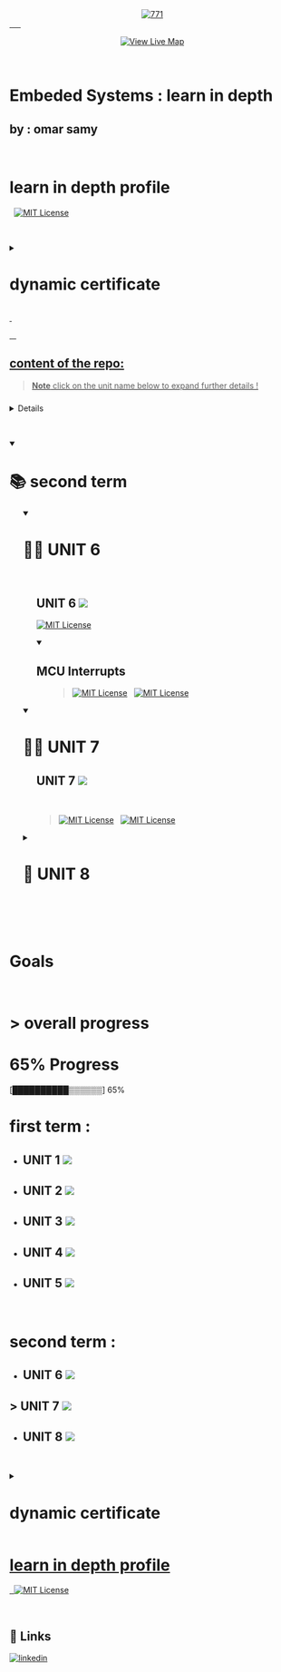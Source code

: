
 
 <div align="center">
 <a href=""><img src="https://iili.io/JIkvWXf.md.png" alt="771" border="0"></a><br /><a target='_blank' href='https://iili.io/JIkvWXf.md.png'>
</div>
 &nbsp;
  &nbsp;
  &nbsp;



<div align="center">
 
[![View Live Map](https://img.shields.io/badge/VIEW%20LIVE%20MAP-6A5BE2?style=for-the-badge)](https://omarsamy289.github.io/)

<!-- [![Live Map Preview](https://s7.gifyu.com/images/SGlM2.md.gif)]() -->

</div>

&nbsp;

# Embeded Systems : learn in depth 

## by : omar samy
&nbsp;
# learn in depth profile
&nbsp;
 [![MIT License](https://img.shields.io/badge/learn%20in%20depth%20-%20omar%20samy%20-7A5BE2)](https://www.learn-in-depth-store.com/certificate/omarsamy0001%40gmail.com)


 &nbsp;
 
 <details >
  <summary> <h1>   dynamic certificate  </h1></summary> 
<ol>
 &nbsp;
  &nbsp;
 
> **Note**
 click on the certificate below to also view learn-in-depth profile  !
## dynamic certificate

 &nbsp;
 &nbsp;
 
<a href="https://www.learn-in-depth-store.com/certificate/omarsamy0001%40gmail.com"><img src="https://s12.gifyu.com/images/SVz6Q.png" alt="771" border="0"></a><br /><a target='https://www.learn-in-depth-store.com/certificate/omarsamy0001%40gmail.com' href='https://www.learn-in-depth-store.com/certificate/omarsamy0001%40gmail.com'>

&nbsp;
</ol>
</details>

&nbsp;

&nbsp;
&nbsp;

## content of the repo: 

> **Note**
 click on the unit name below to expand further details !
> 
### 


<details >
  <summary> <h1> 📚 first term </h1></summary> 
<ol>

<details open >
  <summary> <h1>  ✅ UNIT 2 : standard-c  </h1></summary> 
<ol>


 ## UNIT 2 ![](https://geps.dev/progress/100?dangerColor=7A5BE2&warningColor=7A5BE2&successColor=006600)

 > **Note**
 > every assignment has it's own c files and output screenshots 

   [![MIT License](https://img.shields.io/badge/c%20basic%20assignments-7A5BE2)](https://github.com/omarsamy289/ES-omar-samy/tree/main/c-assignments/c-basics)
   [![MIT License](https://img.shields.io/badge/c%20conditions%20and%20loops%20assignments-7A5BE2)](https://github.com/omarsamy289/ES-omar-samy/tree/main/c-assignments/loops%20and%20conditions)
   [![MIT License](https://img.shields.io/badge/c%20arrays%20and%20strings%20assignments-7A5BE2)](https://github.com/omarsamy289/ES-omar-samy/tree/main/c-assignments/arrays%20and%20strings)
  [![MIT License](https://img.shields.io/badge/c%20functions%20assignments-7A5BE2)](https://github.com/omarsamy289/ES-omar-samy/tree/main/c-assignments/c%20functions)
  [![MIT License](https://img.shields.io/badge/mid-terms%20assignments-7A5BE2)](https://github.com/omarsamy289/ES-omar-samy/tree/main/c-assignments/Various%20C%20assignments)
   [![MIT License](https://img.shields.io/badge/c%20structure%20assignments-7A5BE2)](https://github.com/omarsamy289/ES-omar-samy/tree/main/c-assignments/c%20structure)
    [![MIT License](https://img.shields.io/badge/c%20pointers%20assignments-7A5BE2)](https://github.com/omarsamy289/ES-omar-samy/tree/main/c-assignments/c-pointers)

</ol>
</details>

<details  open>
  <summary> <h1> ✅ UNIT 3 : embedded-c </h1></summary> 
<ol>


 ## UNIT 3 ![](https://geps.dev/progress/100?dangerColor=7A5BE2&warningColor=7A5BE2&successColor=006600)

 [![MIT License](https://img.shields.io/badge/stm32f103cx%20toggle%20led-7A5BE2)](https://github.com/omarsamy289/ES-omar-samy/tree/main/embedded-c/stm32f103c6)
 [![MIT License](https://img.shields.io/badge/VERSATILEPB%20LAB%201-7A5BE2)](https://github.com/omarsamy289/ES-omar-samy/tree/main/embedded-c/verstilepb)
 [![MIT License](https://img.shields.io/badge/ARM%20Cortex%20M3%20LAB2-7A5BE2)](https://github.com/omarsamy289/ES-omar-samy/tree/main/embedded-c/Arm-cortex-m3)
 [![MIT License](https://img.shields.io/badge/ARM%20Cortex%20M4%20LAB3-7A5BE2)]( https://github.com/omarsamy289/ES-omar-samy/tree/main/embedded-c/Arm-cortex-m4)



</ol>
</details>

<details open>
  <summary> <h1> ✅ UNIT 4 : system architect </h1></summary> 
<ol>


 ## UNIT 4 ![](https://geps.dev/progress/100?dangerColor=7A5BE2&warningColor=7A5BE2&successColor=006600)

 [![MIT License](https://img.shields.io/badge/DATA%20STRUCTURE%20-7A5BE2)](https://github.com/omarsamy289/ES-omar-samy/tree/main/system%20architect/data%20structure)
 [![MIT License](https://img.shields.io/badge/SYSTEM%20ARCHITECTURE%20-7A5BE2)](https://github.com/omarsamy289/ES-omar-samy/tree/main/system%20architect/system%20architecture)


</ol>
</details>



<details open >
  <summary> <h1>  👨‍💻 UNIT 5  </h1></summary> 
<ol>


 ## UNIT 5 ![](https://geps.dev/progress/90?dangerColor=7A5BE2&warningColor=7A5BE2&successColor=006600)

 [![MIT License](https://img.shields.io/badge/pressure%20detection%20system%20-7A5BE2)](https://github.com/omarsamy289/ES-omar-samy/tree/main/first-term-projects/pressure-detection)

</ol>
</details>






</ol>
</details>

&nbsp;
&nbsp;

<details open>
  <summary> <h1> 📚 second term  </h1></summary> 
<ol>

<details open >
  <summary> <h1>  👨‍💻 UNIT 6  </h1></summary> 
<ol>
&nbsp;
&nbsp;

 ## UNIT 6 ![](https://geps.dev/progress/95?dangerColor=7A5BE2&warningColor=7A5BE2&successColor=006600)

  [![MIT License](https://img.shields.io/badge/stm32f103cx%20CLOCK%20CONTROL-7A5BE2)](https://github.com/omarsamy289/ES-omar-samy/tree/main/microcontroller-architecture/CLOCK-CONTROL)


  
<details open >
  <summary> <h2> MCU Interrupts </h2></summary> 
<ol>
 
> [![MIT License](https://img.shields.io/badge/stm32f103c6%20external%20Interrupt-7A5BE2)](https://github.com/omarsamy289/ES-omar-samy/tree/main/microcontroller-architecture/MCU-Interrupts/stm32f103c6)
 &nbsp;
 [![MIT License](https://img.shields.io/badge/ATMEGA32%20external%20Interrupt-7A5BE2)](https://github.com/omarsamy289/ES-omar-samy/tree/main/microcontroller-architecture/MCU-Interrupts/atmega32)

 


</ol>
</details>
<!-- [![MIT License]()]() -->


 

</ol>
</details>



<details open >
  <summary> <h1>  👨‍💻 UNIT 7  </h1></summary> 
<ol>


 ## UNIT 7 ![](https://geps.dev/progress/40?dangerColor=7A5BE2&warningColor=7A5BE2&successColor=006600)
&nbsp;
&nbsp;

> [![MIT License](https://img.shields.io/badge/stm32f103c6%20GPIO%20-7A5BE2)](https://github.com/omarsamy289/ES-omar-samy/tree/main/microcontroller-architecture/GPIO/stm32-GPIO)
 &nbsp;
 [![MIT License](https://img.shields.io/badge/ATMEGA32%20GPIO%20-7A5BE2)](https://github.com/omarsamy289/ES-omar-samy/tree/main/microcontroller-architecture/GPIO/atmega32-GPIO)






</ol>
</details>



<details >
  <summary> <h1>  🚧 UNIT 8  </h1></summary> 
<ol>


 ## UNIT 8 ![](https://geps.dev/progress/0?dangerColor=7A5BE2&warningColor=7A5BE2&successColor=006600)
&nbsp;
&nbsp;

> **Warning**<br>
sorry nothing here yet !

 ![Alt Text](https://cdn.dribbble.com/users/932640/screenshots/2470471/jq.gif)

 ![Alt Text](https://i.pinimg.com/originals/73/5c/ea/735cea56968f703df45d4c551ee3b160.gif)






</ol>
</details>





&nbsp;
&nbsp;


</ol>
</details>

&nbsp;
&nbsp;


<h1>Goals</h1>

&nbsp;
&nbsp;
# > overall progress

# 65% Progress
[██████████▒▒▒▒▒▒] 65%

<!-- ![50%](https://progress-bar.dev/50/?width=1000&color=7A5BE2&title=>%20overall%20progress) -->
 # first term : 
 -  ## UNIT 1 ![](https://geps.dev/progress/100?dangerColor=7A5BE2&warningColor=7A5BE2&successColor=006600)
 -  ## UNIT 2 ![](https://geps.dev/progress/100?dangerColor=7A5BE2&warningColor=7A5BE2&successColor=006600)
 -  ## UNIT 3 ![](https://geps.dev/progress/100?dangerColor=7A5BE2&warningColor=7A5BE2&successColor=006600)
 -  ## UNIT 4 ![](https://geps.dev/progress/100?dangerColor=7A5BE2&warningColor=7A5BE2&successColor=006600)
 -  ## UNIT 5 ![](https://geps.dev/progress/90?dangerColor=7A5BE2&warningColor=7A5BE2&successColor=006600)
&nbsp;
&nbsp;

 # second term : 
- ## UNIT 6 ![](https://geps.dev/progress/95?dangerColor=7A5BE2&warningColor=7A5BE2&successColor=006600)
## > UNIT 7 ![](https://geps.dev/progress/40?dangerColor=7A5BE2&warningColor=7A5BE2&successColor=006600)
- ## UNIT 8 ![](https://geps.dev/progress/0?dangerColor=7A5BE2&warningColor=7A5BE2&successColor=006600)
&nbsp;


 <details >
  <summary> <h1>   dynamic certificate  </h1></summary> 
<ol>
 &nbsp;
  &nbsp;
 
> **Note**
 click on the certificate below to also view learn-in-depth profile  !

## dynamic certificate
 &nbsp;
 &nbsp;
<a href="https://www.learn-in-depth-store.com/certificate/omarsamy0001%40gmail.com"><img src="https://s12.gifyu.com/images/SVz6Q.png" alt="771" border="0"></a><br /><a target='https://www.learn-in-depth-store.com/certificate/omarsamy0001%40gmail.com' href='https://www.learn-in-depth-store.com/certificate/omarsamy0001%40gmail.com'>
 
 &nbsp;
</ol>
</details>

# learn in depth profile
&nbsp;
 [![MIT License](https://img.shields.io/badge/learn%20in%20depth%20-%20omar%20samy%20-7A5BE2)](https://www.learn-in-depth-store.com/certificate/omarsamy0001%40gmail.com)

&nbsp;
&nbsp;


## 🔗 Links

[![linkedin](https://img.shields.io/badge/linkedin-0A66C2?style=for-the-badge&logo=linkedin&logoColor=white)](https://www.linkedin.com/in/omar-samy-69a7241b0/)
